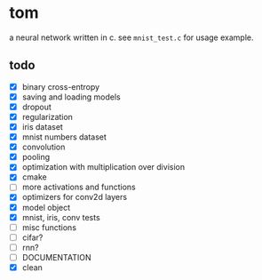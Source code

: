 # tom

a neural network written in c. see `mnist_test.c` for usage example.

## todo

- [x] binary cross-entropy
- [x] saving and loading models
- [x] dropout
- [x] regularization
- [x] iris dataset
- [x] mnist numbers dataset
- [x] convolution
- [x] pooling
- [x] optimization with multiplication over division
- [x] cmake
- [ ] more activations and functions
- [x] optimizers for conv2d layers
- [x] model object
- [x] mnist, iris, conv tests
- [ ] misc functions
- [ ] cifar?
- [ ] rnn?
- [ ] DOCUMENTATION
- [x] clean
